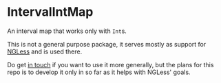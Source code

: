 # IntervalIntMap

An interval map that works only with `Int`s.

This is not a general purpose package, it serves mostly as support for
[NGLess](https://ngless.embl.de) and is used there.

Do get [in touch](mailto:luis@luispedro.org) if you want to use it more
generally, but the plans for this repo is to develop it only in so far as it
helps with NGLess' goals.



